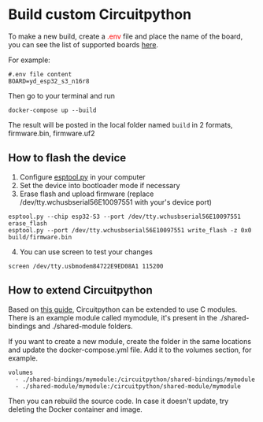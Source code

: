# Build custom Circuitpython

To make a new build, create a <span style="color:red">.env</span> file and place the name of the board, you can see the list of supported boards [here](https://github.com/adafruit/circuitpython/tree/8.2.9/ports/espressif/boards).

For example:

```
#.env file content
BOARD=yd_esp32_s3_n16r8
```

Then go to your terminal and run

```
docker-compose up --build
```

The result will be posted in the local folder named `build` in 2 formats, firmware.bin, firmware.uf2

## How to flash the device

1. Configure [esptool.py](https://docs.espressif.com/projects/esptool/en/latest/esp32/installation.html) in your computer
2. Set the device into bootloader mode if necessary
3. Erase flash and upload firmware (replace /dev/tty.wchusbserial56E10097551 with your's device port)

```
esptool.py --chip esp32-S3 --port /dev/tty.wchusbserial56E10097551 erase_flash
esptool.py --port /dev/tty.wchusbserial56E10097551 write_flash -z 0x0 build/firmware.bin
```

4. You can use screen to test your changes

```
screen /dev/tty.usbmodem84722E9ED08A1 115200
```

## How to extend Circuitpython

Based on [this guide](https://learn.adafruit.com/extending-circuitpython/inside-the-virtual-machine), Circuitpython can be extended to use C modules. There is an example module called mymodule, it's present in the ./shared-bindings and ./shared-module folders.

If you want to create a new module, create the folder in the same locations and update the docker-compose.yml file. Add it to the volumes section, for example.

```
volumes
  - ./shared-bindings/mymodule:/circuitpython/shared-bindings/mymodule
  - ./shared-module/mymodule:/circuitpython/shared-module/mymodule
```

Then you can rebuild the source code. In case it doesn't update, try deleting the Docker container and image.
